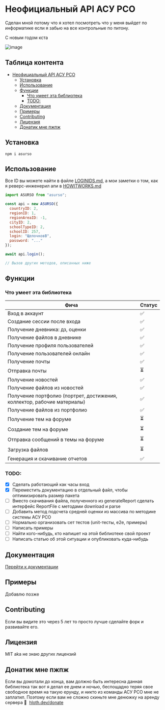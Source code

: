 # Неофициальный API АСУ РСО

Сделан мной потому что я хотел посмотреть что у меня выйдет по информатике если я забью на все контрольные по питону.

С новым годом кста

![image](https://user-images.githubusercontent.com/59040542/149971284-551c7d68-7ae1-4430-831f-f352aa8b2aae.png)

<!-- TOC-START -->
## Таблица контента

- [Неофициальный API АСУ РСО](#неофициальный-api-асу-рсо)
  - [Установка](#установка)
  - [Использование](#использование)
  - [Функции](#функции)
    - [Что умеет эта библиотека](#что-умеет-эта-библиотека)
    - [TODO:](#todo)
  - [Документация](#документация)
  - [Примеры](#примеры)
  - [Contributing](#contributing)
  - [Лицензия](#лицензия)
  - [Донатик мне пжпж](#донатик-мне-пжпж)
<!-- TOC-END -->

## Установка

```
npm i asurso
```

## Использование

Все ID вы можете найти в файле [LOGINIDS.md](LOGINIDS.md), а мои заметки о том, как я реверс-инженерил апи в [HOWITWORKS.md](HOWITWORKS.md)

```javascript
import ASURSO from "asurso";

const api = new ASURSO({
  countryID: 2,
  regionID: 1,
  regionAreaID: -1,
  cityID: 2,
  schoolTypeID: 2,
  schoolID: 257,
  login: "ЩелочковВ",
  password: "..."
});

await api.login();

// Вызов других методов, описанных ниже
```

## Функции

### Что умеет эта библиотека

Фича|Статус
---|---
Вход в аккаунт|:white_check_mark:
Создание сессии после входа|:white_check_mark:
Получение дневника: дз, оценки|:white_check_mark:
Получение файлов в дневнике|:white_check_mark:
Получение профиля пользователей|:white_check_mark:
Получение пользователей онлайн|:white_check_mark:
Получение почты|:white_check_mark:
Отправка почты|:hourglass_flowing_sand:
Получение новостей|:white_check_mark:
Получение файлов из новостей|:white_check_mark:
Получение портфолио (портрет, достижения, коллектор, рабочие материалы)|:white_check_mark:
Получение файлов из портфолио|:white_check_mark:
Получение тем на форуме|:hourglass_flowing_sand:
Создание тем на форуме|:hourglass_flowing_sand:
Отправка сообщений в темы на форуме|:hourglass_flowing_sand:
Загрузка файлов|:hourglass_flowing_sand:
Генерация и скачивание отчетов|:white_check_mark:

### TODO:

- [x] Сделать работающий как часы вход
- [x] Переместить документацию в отдельный файл, чтобы оптимизировать размер пакета
- [ ] Вместо скачивания файла, полученного из generateReport сделать интерфейс ReportFile с методами download и parse
- [ ] Добавить метод подсчета средней оценки из массива по методике системы АСУ РСО
- [ ] Нормально организовать сет тестов (unit-тесты, e2e, примеры)
- [ ] Написать примеры
- [ ] Найти кого-нибудь, кто напишет на этой библиотеке свой проект
- [ ] Написать статью об этой ситуации и опубликовать куда-нибудь

## Документация

[Перейти к документации](/DOCS.md)

## Примеры

Добавлю позже

## Contributing

Если вы видите это через 5 лет то просто лучше сделайте форк и развивайте его.

## Лицензия

MIT aka не знаю других лицензий

## Донатик мне пжпж

Если вы домотали до конца, вам должно быть интересна данная библиотека так вот я делал ее днем и ночью, беспощадно теряя свое свободное время на такую ерунду, и никто из команды АСУ РСО мне не заплатил. Поэтому если вам не сложно скиньте мне денюжку на аренду сервера 🥺  [hloth.dev/donate](https://hloth.dev/donate)
